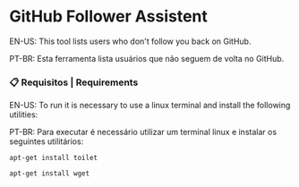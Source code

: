 # GitHub Follower Assistent

EN-US:
This tool lists users who don't follow you back on GitHub.

PT-BR:
Esta ferramenta lista usuários que não seguem de volta no GitHub.

### 📋 Requisitos | Requirements

EN-US:
To run it is necessary to use a linux terminal and install the following utilities:

PT-BR:
Para executar é necessário utilizar um terminal linux e instalar os seguintes utilitários:

```
apt-get install toilet
```

```
apt-get install wget
```
